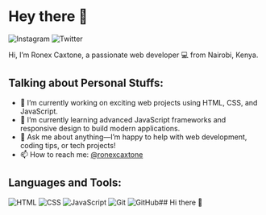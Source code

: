 # Hey there 👋

![Instagram](https://img.shields.io/badge/Instagram-Follow%20Me-E4405F?logo=instagram&style=social) ![Twitter](https://img.shields.io/badge/Twitter-Follow%20Me-1DA1F2?logo=twitter&style=social)

Hi, I’m Ronex Caxtone, a passionate web developer 💻 from Nairobi, Kenya.

## Talking about Personal Stuffs:

- 🌱 I’m currently working on exciting web projects using HTML, CSS, and JavaScript.
- 🌿 I’m currently learning advanced JavaScript frameworks and responsive design to build modern applications.
- 💬 Ask me about anything—I’m happy to help with web development, coding tips, or tech projects!
- 📫 How to reach me: [@ronexcaxtone](mailto:ronexcaxtone5@gmail.com)

## Languages and Tools:

![HTML](https://img.shields.io/badge/HTML5-E34F26?style=for-the-badge&logo=html5&logoColor=white)
![CSS](https://img.shields.io/badge/CSS3-1572B6?style=for-the-badge&logo=css3&logoColor=white)
![JavaScript](https://img.shields.io/badge/JavaScript-F7DF1E?style=for-the-badge&logo=javascript&logoColor=black)
![Git](https://img.shields.io/badge/Git-F05032?style=for-the-badge&logo=git&logoColor=white)
![GitHub](https://img.shields.io/badge/GitHub-100000?style=for-the-badge&logo=github&logoColor=white)## Hi there 👋

<!--
**Ronex-lab/Ronex-lab** is a ✨ _special_ ✨ repository because its `README.md` (this file) appears on your GitHub profile.

Here are some ideas to get you started:

- 🔭 I’m currently working on ...
- 🌱 I’m currently learning ...
- 👯 I’m looking to collaborate on ...
- 🤔 I’m looking for help with ...
- 💬 Ask me about ...
- 📫 How to reach me: ...
- 😄 Pronouns: ...
- ⚡ Fun fact: ...
-->
